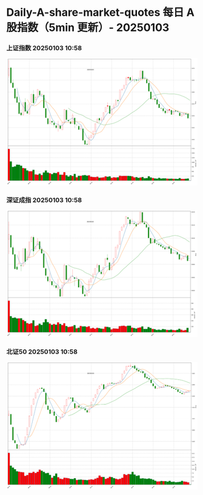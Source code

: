 
# Daily-A-share-market-quotes 每日 A 股指数（5min 更新）- 20250103

### 上证指数 20250103 10:58
![](./fig/2025/1/20250103-sh000001.png)

### 深证成指 20250103 10:58
![](./fig/2025/1/20250103-sz399001.png)

### 北证50 20250103 10:58
![](./fig/2025/1/20250103-bj899050.png)

